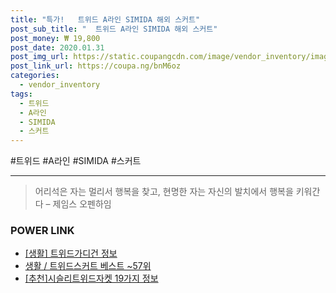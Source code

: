 ```yaml
--- 
title: "특가!   트위드 A라인 SIMIDA 해외 스커트" 
post_sub_title: "  트위드 A라인 SIMIDA 해외 스커트" 
post_money: ₩ 19,800 
post_date: 2020.01.31 
post_img_url: https://static.coupangcdn.com/image/vendor_inventory/images/2018/08/16/16/2/455ed3dc-ca85-45bf-9044-b58c4c911219.jpg 
post_link_url: https://coupa.ng/bnM6oz 
categories: 
  - vendor_inventory 
tags: 
  - 트위드 
  - A라인 
  - SIMIDA 
  - 스커트 
--- 
```

  #트위드 #A라인 #SIMIDA #스커트 
<hr> 

> 어리석은 자는 멀리서 행복을 찾고, 현명한 자는 자신의 발치에서 행복을 키워간다  – 제임스 오펜하임 


### POWER LINK

* <a href="https://blog.naver.com/santokki14/221768568129" target="_blank"> [생활] 트위드가디건 정보 </a>
* <a href="https://blog.naver.com/santokki14/221790850242" target="_blank">생활 / 트위드스커트 베스트 ~57위</a>
* <a href="https://blog.naver.com/fasyy4321/221786186622" target="_blank">[추천]시슬리트위드자켓 19가지 정보</a>
